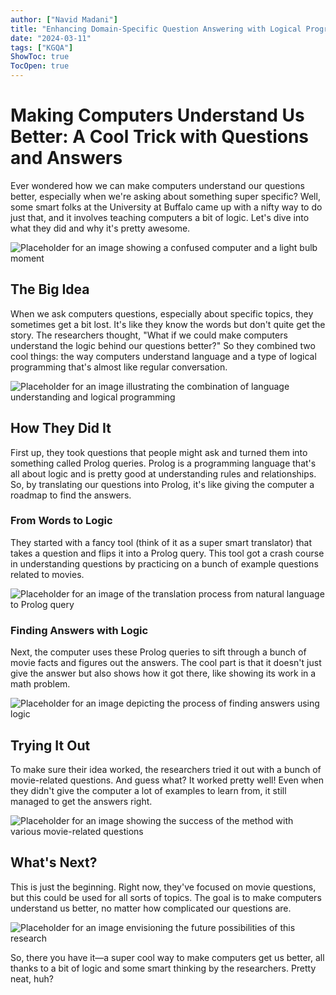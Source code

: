 ```yaml
---
author: ["Navid Madani"]
title: "Enhancing Domain-Specific Question Answering with Logical Programming and Large Language Models"
date: "2024-03-11"
tags: ["KGQA"]
ShowToc: true
TocOpen: true
---
```


# Making Computers Understand Us Better: A Cool Trick with Questions and Answers

Ever wondered how we can make computers understand our questions better, especially when we're asking about something super specific? Well, some smart folks at the University at Buffalo came up with a nifty way to do just that, and it involves teaching computers a bit of logic. Let's dive into what they did and why it's pretty awesome.

![Placeholder for an image showing a confused computer and a light bulb moment](/personal.png)

## The Big Idea

When we ask computers questions, especially about specific topics, they sometimes get a bit lost. It's like they know the words but don't quite get the story. The researchers thought, "What if we could make computers understand the logic behind our questions better?" So they combined two cool things: the way computers understand language and a type of logical programming that's almost like regular conversation.

![Placeholder for an image illustrating the combination of language understanding and logical programming](image2.png)

## How They Did It

First up, they took questions that people might ask and turned them into something called Prolog queries. Prolog is a programming language that's all about logic and is pretty good at understanding rules and relationships. So, by translating our questions into Prolog, it's like giving the computer a roadmap to find the answers.

### From Words to Logic

They started with a fancy tool (think of it as a super smart translator) that takes a question and flips it into a Prolog query. This tool got a crash course in understanding questions by practicing on a bunch of example questions related to movies.

![Placeholder for an image of the translation process from natural language to Prolog query](image3.png)

### Finding Answers with Logic

Next, the computer uses these Prolog queries to sift through a bunch of movie facts and figures out the answers. The cool part is that it doesn't just give the answer but also shows how it got there, like showing its work in a math problem.

![Placeholder for an image depicting the process of finding answers using logic](image4.png)

## Trying It Out

To make sure their idea worked, the researchers tried it out with a bunch of movie-related questions. And guess what? It worked pretty well! Even when they didn't give the computer a lot of examples to learn from, it still managed to get the answers right.

![Placeholder for an image showing the success of the method with various movie-related questions](image5.png)

## What's Next?

This is just the beginning. Right now, they've focused on movie questions, but this could be used for all sorts of topics. The goal is to make computers understand us better, no matter how complicated our questions are.

![Placeholder for an image envisioning the future possibilities of this research](image6.png)

So, there you have it—a super cool way to make computers get us better, all thanks to a bit of logic and some smart thinking by the researchers. Pretty neat, huh?

